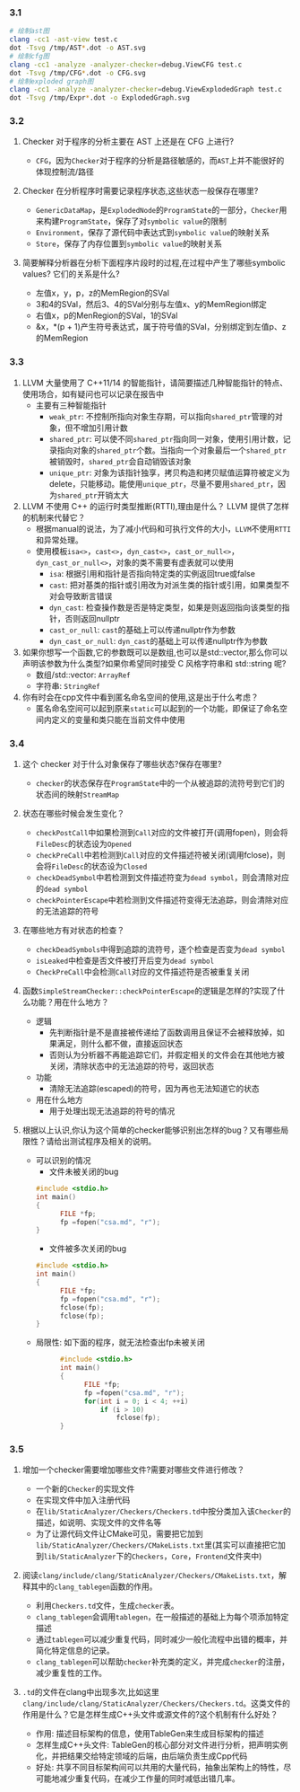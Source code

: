 ### 3.1
```bash
# 绘制ast图
clang -cc1 -ast-view test.c
dot -Tsvg /tmp/AST*.dot -o AST.svg
# 绘制cfg图
clang -cc1 -analyze -analyzer-checker=debug.ViewCFG test.c
dot -Tsvg /tmp/CFG*.dot -o CFG.svg
# 绘制exploded graph图
clang -cc1 -analyze -analyzer-checker=debug.ViewExplodedGraph test.c
dot -Tsvg /tmp/Expr*.dot -o ExplodedGraph.svg
```

### 3.2
1. Checker 对于程序的分析主要在 AST 上还是在 CFG 上进行?
   - `CFG`，因为`Checker`对于程序的分析是路径敏感的，而`AST`上并不能很好的体现控制流/路径
2. Checker 在分析程序时需要记录程序状态,这些状态一般保存在哪里?
   - `GenericDataMap`，是`ExplodedNode`的`ProgramState`的一部分，`Checker`用来构建`ProgramState`，保存了对`symbolic value`的限制
   - `Environment`，保存了源代码中表达式到`symbolic value`的映射关系
   - `Store`，保存了内存位置到`symbolic value`的映射关系

3. 简要解释分析器在分析下面程序片段时的过程,在过程中产生了哪些symbolic values? 它们的关系是什么?
   - 左值x，y，p，z的MemRegion的SVal
   - 3和4的SVal，然后3、4的SVal分别与左值x、y的MemRegion绑定
   - 右值x，p的MenRegion的SVal，1的SVal
   - &x，*(p + 1)产生符号表达式，属于符号值的SVal，分别绑定到左值p、z的MemRegion

### 3.3
1. LLVM 大量使用了 C++11/14 的智能指针，请简要描述几种智能指针的特点、使用场合，如有疑问也可以记录在报告中
   + 主要有三种智能指针
      - `weak_ptr`: 不控制所指向对象生存期，可以指向`shared_ptr`管理的对象，但不增加引用计数
      - `shared_ptr`: 可以使不同`shared_ptr`指向同一对象，使用引用计数，记录指向对象的`shared_ptr`个数。当指向一个对象最后一个`shared_ptr`被销毁时，`shared_ptr`会自动销毁该对象
      - `unique_ptr`: 对象为该指针独享，拷贝构造和拷贝赋值运算符被定义为delete，只能移动。能使用`unique_ptr`，尽量不要用`shared_ptr`，因为`shared_ptr`开销太大
2. LLVM 不使用 C++ 的运行时类型推断(RTTI),理由是什么？ LLVM 提供了怎样的机制来代替它？
   + 根据manual的说法，为了减小代码和可执行文件的大小，`LLVM`不使用`RTTI`和异常处理。
   + 使用模板`isa<>`，`cast<>`，`dyn_cast<>`，`cast_or_null<>`，`dyn_cast_or_null<>`，对象的类不需要有虚表就可以使用
      - `isa`: 根据引用和指针是否指向特定类的实例返回true或false
      - `cast`: 把对基类的指针或引用改为对派生类的指针或引用，如果类型不对会导致断言错误
      - `dyn_cast`: 检查操作数是否是特定类型，如果是则返回指向该类型的指针，否则返回nullptr
      - `cast_or_null`: `cast`的基础上可以传递nullptr作为参数
      - `dyn_cast_or_null`: `dyn_cast`的基础上可以传递nullptr作为参数
3. 如果你想写一个函数,它的参数既可以是数组,也可以是std::vector,那么你可以声明该参数为什么类型?如果你希望同时接受 C 风格字符串和 std::string 呢?
   + 数组/std::vector: `ArrayRef`
   + 字符串: `StringRef`
4. 你有时会在cpp文件中看到匿名命名空间的使用,这是出于什么考虑？
   + 匿名命名空间可以起到原来`static`可以起到的一个功能，即保证了命名空间内定义的变量和类只能在当前文件中使用

### 3.4
1. 这个 checker 对于什么对象保存了哪些状态?保存在哪里?
   + `checker`的状态保存在`ProgramState`中的一个从被追踪的流符号到它们的状态间的映射`StreamMap`
   
2. 状态在哪些时候会发生变化？
   + `checkPostCall`中如果检测到`Call`对应的文件被打开(调用fopen)，则会将`FileDesc`的状态设为`Opened`
   + `checkPreCall`中若检测到`Call`对应的文件描述符被关闭(调用fclose)，则会将`FileDesc`的状态设为`Closed`
   + `checkDeadSymbol`中若检测到文件描述符变为`dead symbol`，则会清除对应的`dead symbol`
   + `checkPointerEscape`中若检测到文件描述符变得无法追踪，则会清除对应的无法追踪的符号

3. 在哪些地方有对状态的检查？
   + `checkDeadSymbols`中得到追踪的流符号，逐个检查是否变为`dead symbol`
   + `isLeaked`中检查是否文件被打开后变为`dead symbol`
   + `CheckPreCall`中会检测`Call`对应的文件描述符是否被重复关闭

4. 函数`SimpleStreamChecker::checkPointerEscape`的逻辑是怎样的?实现了什么功能？用在什么地方？
   + 逻辑
      + 先判断指针是不是直接被传递给了函数调用且保证不会被释放掉，如果满足，则什么都不做，直接返回状态
      + 否则认为分析器不再能追踪它们，并假定相关的文件会在其他地方被关闭，清除状态中的无法追踪的符号，返回状态
   + 功能
      + 清除无法追踪(escaped)的符号，因为再也无法知道它的状态
   + 用在什么地方
      + 用于处理出现无法追踪的符号的情况
      
5. 根据以上认识,你认为这个简单的checker能够识别出怎样的bug？又有哪些局限性？请给出测试程序及相关的说明。
   + 可以识别的情况
      - 文件未被关闭的bug
      ```c
      #include <stdio.h>
      int main()
      {
            FILE *fp;
            fp =fopen("csa.md", "r");
      }
      ```
      - 文件被多次关闭的bug
      ```c
      #include <stdio.h>
      int main()
      {
            FILE *fp;
            fp =fopen("csa.md", "r");
            fclose(fp);
            fclose(fp);
      }
      ```
   + 局限性: 如下面的程序，就无法检查出fp未被关闭
      ```c
            #include <stdio.h>
            int main()
            {
                  FILE *fp;
                  fp =fopen("csa.md", "r");
                  for(int i = 0; i < 4; ++i)
                      if (i > 10)
                          fclose(fp);
            }
      ```

### 3.5
1. 增加一个checker需要增加哪些文件?需要对哪些文件进行修改？
   + 一个新的`Checker`的实现文件
   + 在实现文件中加入注册代码
   + 在`lib/StaticAnalyzer/Checkers/Checkers.td`中按分类加入该`Checker`的描述，如说明、实现文件的文件名等
   + 为了让源代码文件让CMake可见，需要把它加到`lib/StaticAnalyzer/Checkers/CMakeLists.txt`里(其实可以直接把它加到`lib/StaticAnalyzer`下的`Checkers`，`Core`，`Frontend`文件夹中)
2. 阅读`clang/include/clang/StaticAnalyzer/Checkers/CMakeLists.txt`，解释其中的`clang_tablegen`函数的作用。
   + 利用`Checkers.td`文件，生成`checker`表。
   + `clang_tablegen`会调用`tablegen`，在一般描述的基础上为每个项添加特定描述
   + 通过`tablegen`可以减少重复代码，同时减少一般化流程中出错的概率，并简化特定信息的记录。
   + `clang_tablegen`可以帮助`checker`补充类的定义，并完成`checker`的注册，减少重复性的工作。
   
3. `.td`的文件在clang中出现多次,比如这里`clang/include/clang/StaticAnalyzer/Checkers/Checkers.td`。这类文件的作用是什么？它是怎样生成C++头文件或源文件的?这个机制有什么好处？
   + 作用: 描述目标架构的信息，使用TableGen来生成目标架构的描述
   + 怎样生成C++头文件: TableGen的核心部分对文件进行分析，把声明实例化，并把结果交给特定领域的后端，由后端负责生成Cpp代码
   + 好处: 共享不同目标架构间可以共用的大量代码，抽象出架构上的特性，尽可能地减少重复代码，在减少工作量的同时减低出错几率。